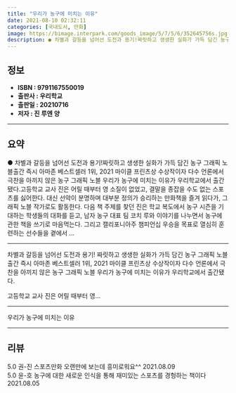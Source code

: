 ```yaml
---
title: "우리가 농구에 미치는 이유"
date: 2021-08-10 02:32:11
categories: [국내도서, 만화]
image: https://bimage.interpark.com/goods_image/5/7/5/6/352645756s.jpg
description: ● 차별과 갈등을 넘어선 도전과 용기!짜릿하고 생생한 실화가 가득 담긴 농구 그래픽 노블출간 즉시 아마존 베스트셀러 1위, 2021 마이클 프린츠상 수상작이자 다수 언론에서 극찬을 아끼지 않은 농구 그래픽 노블 우리가 농구에 미치는 이유가 우리학교에서 출간됐다.고등학교 교사 진은 어릴
---
```


## **정보**

- **ISBN : 9791167550019**
- **출판사 : 우리학교**
- **출판일 : 20210716**
- **저자 : 진 루엔 양**

------



## **요약**

●  차별과 갈등을 넘어선 도전과 용기!짜릿하고 생생한 실화가 가득 담긴 농구 그래픽 노블출간 즉시 아마존 베스트셀러 1위, 2021 마이클 프린츠상 수상작이자 다수 언론에서 극찬을 아끼지 않은 농구 그래픽 노블 우리가 농구에 미치는 이유가 우리학교에서 출간됐다.고등학교 교사 진은 어릴 때부터 영 소질이 없었고, 결말을 종잡을 수도 없는 스포츠를 싫어한다. 대신 선악이 분명하며 대부분 정의가 승리하는 만화책을 즐겨 읽다가, 그래픽 노블 작가로도 활동한다. 다음 책 주제를 찾던 진은 학교 복도에서 농구 시즌을 기대하는 학생들의 대화를 듣고, 남자 농구 대표 팀 코치 루와 이야기를 나누면서 농구에 관한 책을 쓰기로 마음먹는다. 그리고 캘리포니아주 챔피언십 우승을 목표로 열심히 훈련하는 선수들을 곁에서 ...

------

차별과 갈등을 넘어선 도전과 용기!
짜릿하고 생생한 실화가 가득 담긴 농구 그래픽 노블출간 즉시 아마존 베스트셀러 1위, 2021 마이클 프린츠상 수상작이자 다수 언론에서 극찬을 아끼지 않은 농구 그래픽 노블 우리가 농구에 미치는 이유가 우리학교에서 출간됐다.

고등학교 교사 진은 어릴 때부터 영... 

------


우리가 농구에 미치는 이유 

------


## **리뷰** 

5.0 권-진 스포츠만화 오랜만에 보는데 흥미로워요^^ 2021.08.09 <br/>5.0 윤-호 농구에 대한 새로운 인식을 통해 재미있는 스포츠를 경헝하는 책이다  2021.08.05 <br/>